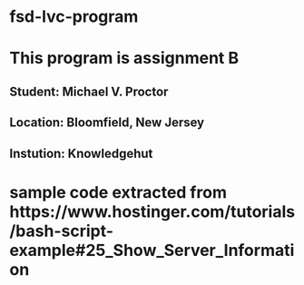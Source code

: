# fsd-lvc-program
<h1>This program is assignment B</h1>
<h2>Student: Michael V. Proctor</h2>
<h2>Location: Bloomfield, New Jersey</h2>
<h2>Instution:  Knowledgehut</h2>
<h1>sample code extracted from https://www.hostinger.com/tutorials/bash-script-example#25_Show_Server_Information</h1>
